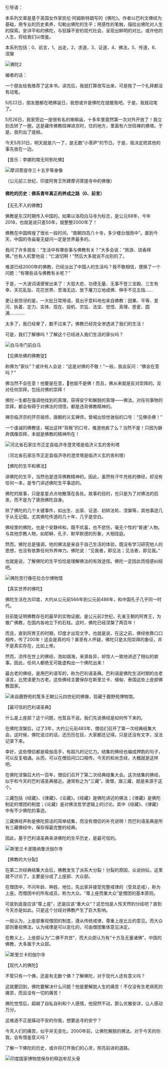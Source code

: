 引导语：

本系列文章是基于英国女作家凯伦·阿姆斯特朗写的《佛陀》。作者以巴利文佛经为基础，用专业的历史素养，勾勒出佛陀的生平；用感性的笔触，描绘出佛陀对人生的探索。安详平和的佛陀，与狂躁不安的现代社会，呈现出鲜明的对比。或许他的人生，将给我们以借鉴。

本系列包括：0、前言，1、出走，2、求道，3、证道，4、佛法，5、传道，6、涅槃

![佛陀2](佛陀2.jpg)

编者的话：

一个朋友给我推荐了这本书。读完后，我就打算改写出来，可是拖了一个礼拜都没有动笔。

5月22日，朋友圈都在晒佛诞日，我想或许是佛陀在提醒我吧。于是，我就动笔了。

5月26日，我家旁边一座很有名的喇嘛庙，十多年里竟然第一次对外开放了！我立刻去转了一圈，这是藏传佛教班禅进京时，住的地方，里面有六世班禅的佛塔。于是，我列出了提纲。

今天5月31日，明天就是六一了，是无数“小菩萨”的节日。于是，我决定把其他的事先放在一边。

【音乐：李娜的南无阿弥陀佛】

![摩诃菩提寺三十五岁等身像](摩诃菩提寺三十五岁等身像.jpg)

（公元前三世纪，印度阿育王所建摩诃菩提寺中的佛像）

#### 佛陀的历史：佛系青年真正的养成之路（0、前言）

【无孔不入的佛教】

佛教是东汉时期传入中国的。如果以洛阳白马寺为标志，是公元68年，今年2018，也就是说只差50年，就整整2000年了！

佛教在中国辉煌了很长一段时间，“南朝四百八十寺，多少楼台烟雨中”。直到今天，中国的寺庙毫无疑问一定是世界最多的。

我问了许多朋友：“生活中有哪些事与佛教有关？”大多会说：“旅游、烧香拜佛。”也有人机警地说：“仁波切啊！”然后大多就说不出别的了。

难道已经2000年的佛教，已经淡出了中国人的生活吗？我不敢相信，便换了一个问题：“有哪些话与佛教有关呢？”

于是，一大波词语便冒出来了：大慈大悲、功德无量、无事不登三宝殿、三生有幸、天花乱坠、花花世界、苦海无边、放下屠刀立地成佛、伸手不见五指……

更让我惊讶的是，一大批日常用语，竟出乎意料地也来自佛教：因果、平等、爱河、执着、定力、实体、现在、投机、宗旨、法宝、觉悟、真理、恩爱、圆满…………

太多了，我已经晕了，数不过来了。佛教已经完全渗透进了我们的生活！

可是，我们了解佛吗？了解这个已经进入我们生活的家伙吗？

![白马寺门前白马](白马寺门前白马.jpg)

【见佛杀佛的佛教徒】

称佛为“家伙”？或许有人会说：“这是对佛的不敬！”一般，我会反问：“佛会在意吗？”

佛当然不会在意！他要是在意，他就不是佛！而且，佛从来就是反对崇拜的。反对任何崇拜，包括对佛的崇拜！

佛陀一生都在强调他找到的真理，获得安宁和解脱的真理——佛法。对任何事物的崇拜，都会有碍于对佛法的领悟，都是违背佛教精神的。

禅宗临济宗的开宗祖师，唐朝的义玄禅师，曾喊出惊世骇俗的口号：“见佛杀佛！”

一个虔诚的佛教徒，喊出这样“背叛”的口号，难道他疯了么？当然不是！只因为摒弃偶像崇拜，本就是佛教的精神所在！

![河北省石家庄市正定县临济寺澄灵塔是临济义玄的舍利塔](河北省石家庄市正定县临济寺澄灵塔是临济义玄的舍利塔.JPG)

（河北省石家庄市正定县临济寺的澄灵塔是临济义玄的舍利塔）

【佛陀的生平和佛法】

讲佛陀的生平，当然也是违背佛教精神的。因此，虽然有汗牛充栋的佛经，却没有任何一本，是专门讲述佛陀生平事迹的。

佛陀的故事，只是星星点点地散落在各处。故事的目的，也只是为了对佛法的启发，而不是为了褒扬佛陀自身。

除了佛陀的几个关键事件，如出生、出家、证道、初转法轮、涅槃等，其他事迹几乎从无记载。尤其佛陀传道的几十年，几乎是空白。

佛经里的佛陀，也是个安静祥和，既不欢喜，也不悲伤，毫无个性的“普通”人物。与其他宗教人物，如耶稣、孔子、默罕默德的形象，大相径庭。

然而，佛陀总是强调，他的佛法是来自于自己生活的体验，既没有学习研究他人的思想，也没有依靠任何外界神力。佛陀说：“见我者，即见法；见法者，即见我。”

也就是说，了解佛陀的生平恰恰是理解佛法的有效途径。佛陀一定因此而倍感纠结吧。

![佛陀苦行像在拉合尔博物馆](佛陀苦行像在拉合尔博物馆.jpg)

【真实世界的佛陀】

佛陀生活在古印度，大约从公元前566年到公元前486年，和中国孔子几乎同一时代。

目前能证明佛教存在的最早的实物证据，是公元前2世纪，孔雀王朝的阿育王，为推广佛教，在国内各地立下的石柱。这时，佛陀已经涅槃了两百年！

而且，直到阿育王的时期，印度才出现文字。也就是说，在这之前，佛经依靠口口相传，传了200年！这会是真的吗？甚至有人怀疑，佛陀只是太阳崇拜的象征，并不是真实存在，比如上帝。

然而，流传在世上的佛经，浩如烟海，来源各异，却惊人一致地讲述了相似的故事。因此，任何人都绝无可能虚构出一个佛陀出来！

最古老的佛经，是用巴利语写的，称为巴利语圣典。巴利语是佛陀生活时期的古老语言，比梵语更为古老。这些佛经主要保存在斯里兰卡、缅甸、泰国这些上座部佛教国家。

![来自鹿野苑的笈多王朝公元四世纪的佛像，现藏于鹿野苑博物馆。](来自鹿野苑的笈多王朝公元四世纪的佛像，现藏于鹿野苑博物馆。.jpg)

【最可信的巴利语圣典】

什么是上座部？这个问题，也暂且不说。我们先说佛经是如何传下来的。

在佛陀涅槃后，过了3年，大约公元前483年，僧侣们召开了第一次经典结集大会。这时候，佛陀说过的话，还历历在目，大家都还记得。只是还没有文字，没法记录下来。

幸好，这些僧侣都是瑜伽高手，有超凡的记忆力。结集的佛经也编成押韵的句子，可以反复唱诵。从而，可以在僧侣间口口相传。今天的和尚念经，大概就是这样吧。

在佛陀涅槃后大约一百年，僧侣们召开了第二次经典结集大会。这次结集的佛经，似乎和今天的巴利语圣典接近。通常称之为“三藏”。唐僧，唐三藏，就是来源于这个。

三藏包括《经藏》、《律藏》、《论藏》。《经藏》是佛陀讲述的佛法；《律藏》是佛陀制定的僧团的制度；《论藏》是对佛法哲学逻辑上的讨论。其中《经藏》、《律藏》中有不少佛陀的事迹。

三藏佛经声称是佛陀原话的简单结集，而没有僧侣的补充说明！而巴利语圣典是所有三藏佛经中，保存得最完整的经典。

因此，基于巴利语圣典来讲佛陀的生平历史，是最可信的。

![斯里兰卡波隆纳鲁沃伽尔寺](斯里兰卡波隆纳鲁沃伽尔寺.jpg)

【佛教的大分裂】

在第二次经典结集大会后，佛教发生了派系大分裂！分裂的原因，众说纷纭，这里就不讨论了。主要是分成了上座部、大众部。

在僧团中，不问年龄、种姓、地位，先出家并接受完整戒律的（受具足戒），称为上座。而僧团中的所有成员，称为大众。“尊上座而重大众”是僧团的基本原则。

可是到底是应该“尊上座”，还是应该“重大众”？这恐怕是人性天然的分歧吧？直到今天亦是如此。只是这个分歧对佛教产生了巨大影响。

一般认为，上座部重视僧团的制度，遵从传统戒律，尊重上座比丘的意见。而大众部则重视佛法，认为戒律是可以变化的，可由僧团集体意见决定。

在教义上，上座部认为“二佛不共世”，而大众部认为有“十方及无量诸佛”。中国的佛教，大多属于大众部。

![斯里兰卡的伽尔寺](斯里兰卡的伽尔寺.jpg)

【现代人的佛陀】

不管只有一个佛，还是有无数个佛？了解佛陀，对于现代人还有意义吗？

这就要回到，佛陀要解决什么问题？他是要解脱人生的痛苦！不仅没有生老病死的痛苦，而且没有一切的痛苦！

佛陀觉悟后，超越了自私自利和个人感情，他寂然不动，那么优雅安详，让人感动万分。

这难道不正是躁动不安的你我，想要追寻的安宁？

今天人们的痛苦，似乎并无变化。2000年前，让佛陀解脱的佛法，对于今天的你我，会有借鉴意义吗？

了解一下佛陀的历史，或许将打开我们的心灵，照亮前进的道路。

![印度国家博物馆保存的释迦牟尼头骨](印度国家博物馆保存的释迦牟尼头骨.jpg)



